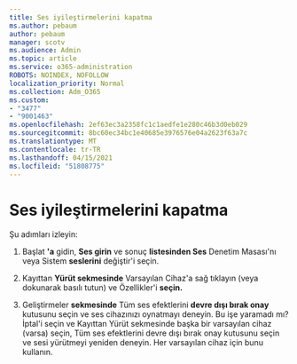 ```yaml
---
title: Ses iyileştirmelerini kapatma
ms.author: pebaum
author: pebaum
manager: scotv
ms.audience: Admin
ms.topic: article
ms.service: o365-administration
ROBOTS: NOINDEX, NOFOLLOW
localization_priority: Normal
ms.collection: Adm_O365
ms.custom:
- "3477"
- "9001463"
ms.openlocfilehash: 2ef63ec3a2358fc1c1aedfe1e280c46b3d0eb029
ms.sourcegitcommit: 8bc60ec34bc1e40685e3976576e04a2623f63a7c
ms.translationtype: MT
ms.contentlocale: tr-TR
ms.lasthandoff: 04/15/2021
ms.locfileid: "51808775"
---
```

# <a name="turn-off-audio-enhancement"></a>Ses iyileştirmelerini kapatma

Şu adımları izleyin:

1. Başlat **'a** gidin, **Ses girin** ve sonuç **listesinden Ses** Denetim Masası'nı veya Sistem **seslerini** değiştir'i seçin.

2. Kayıttan **Yürüt sekmesinde** Varsayılan Cihaz'a sağ tıklayın (veya dokunarak basılı tutun) ve Özellikler'i **seçin.**

3. Geliştirmeler **sekmesinde** Tüm ses efektlerini **devre dışı bırak onay** kutusunu seçin ve ses cihazınızı oynatmayı deneyin. Bu işe yaramadı mı? İptal'i  seçin ve Kayıttan Yürüt sekmesinde başka bir  varsayılan cihaz (varsa) seçin, Tüm ses efektlerini devre dışı bırak onay kutusunu seçin ve sesi yürütmeyi yeniden deneyin.  Her varsayılan cihaz için bunu kullanın.
